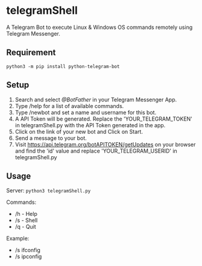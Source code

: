 # telegramShell
A Telegram Bot to execute Linux &amp; Windows OS commands remotely using Telegram Messenger.

## Requirement
`python3 -m pip install python-telegram-bot`

## Setup
1. Search and select *@BotFather* in your Telegram Messenger App.
2. Type /help for a list of available commands.
3. Type /newbot and set a name and username for this bot. 
4. A API Token will be generated. Replace the 'YOUR_TELEGRAM_TOKEN' in telegramShell.py with the API Token generated in the app.
5. Click on the link of your new bot and Click on Start.
6. Send a message to your bot.
7. Visit https://api.telegram.org/botAPITOKEN/getUpdates on your browser and find the 'id' value and replace 'YOUR_TELEGRAM_USERID' in telegramShell.py
  
## Usage
Server:
`python3 telegramShell.py`

Commands:
- /h - Help
- /s - Shell
- /q - Quit 

Example:
- /s ifconfig
- /s ipconfig
